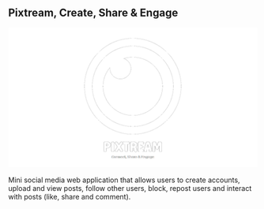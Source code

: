 ## Pixtream, Create, Share & Engage
![Main Logo](https://github.com/theRealSain/Pixtream/blob/master/assets/img/Logo_main_white.png?raw=true)

Mini social media web application that allows users to create accounts, upload and view posts, follow other users, block, repost users and interact with posts (like, share and comment).
